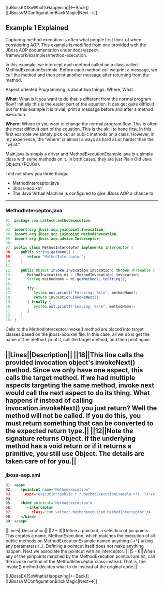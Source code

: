 [[JBossEX1SoWhatIsHappening|<--Back]] [[JBossVMConfigurationBlackMagic|Next-->]]

## Example 1 Explained
Capturing method execution is often what people first think of when considering AOP. This example is modified from one provided with the JBoss AOP documentation under docs/aspect-framework/examples/method-execution.

In this example, we intercept each method called on a class called MethodExecutionExample. Before each method call we print a message, we call the method and then print another message after returning from the method.

Aspect oriented Programming is about two things: Where, What.

**What:** What is it you want to do that is different from the normal program flow? Initially this is the easier part of the equation. It can get quite difficult but for this example it is trivial; print a message before and after a method execution.

**Where:** Where to you want to change the normal program flow. This is often the most difficult part of the equation. This is the skill to hone first. In this first example we simply pick out all public methods on a class. However, in my experience, the “where” is almost always as hard as or harder than the "what."

Main.java is simply a driver and MethodExecutionExample.java is a simple class with some methods on it. In both cases, they are just Plain Old Java Objects (POJOs).

I did not show you three things:
* MethodInterceptor.java
* Jboss-aop.xml
* The Java Virtual Machine is configured to give JBoss AOP a chance to 

----
### MethodInterceptor.java
```java
01: package com.valtech.methodexecution; 
02: 
03: import org.jboss.aop.joinpoint.Invocation; 
04: import org.jboss.aop.joinpoint.MethodInvocation; 
05: import org.jboss.aop.advice.Interceptor; 
06: 
07: public class MethodInterceptor implements Interceptor { 
08:    public String getName() { 
09:       return "MethodInterceptor"; 
10:    } 
11: 
12:    public Object invoke(Invocation invocation) throws Throwable { 
13:       MethodInvocation mi = (MethodInvocation) invocation; 
14:       String methodName = mi.getMethod().toString(); 
15: 
16:       try { 
17:          System.out.printf("Entering: %s\n", methodName); 
18:          return invocation.invokeNext(); 
19:       } finally { 
20:          System.out.printf("Leaving: %s\n", methodName); 
21:       } 
22:    } 
23: } 
```
Calls to the MethodInterceptor.invoke() method are placed into target classes based on the jboss-aop.xml file. In this case, all we do is get the name of the method, print it, call the target method, and then print again.

||Lines||Description||
||18||This line calls the provided invocation object's invokeNext() method. Since we only have one aspect, this calls the target method. If we had multiple aspects targeting the same method, invoke next would call the next aspect to do its thing. What happens if instead of calling invocation.invokeNext() you just return? Well the method will not be called. If you do this, you must return something that can be converted to the expected return type.||
||12||Note the signature returns Object. If the underlying method has a void return or if it returns a primitive, you still use Object. The details are taken care of for you.||
----
### jboss-aop.xml
```xml
01: <aop> 
02:    <pointcut name="MethodExecution" 
03:      expr="execution(public * *.MethodExecutionExample->*(..))"/> 
04:     
05:    <bind pointcut="MethodExecution"> 
06:       <interceptor 
07:         class="com.valtech.methodexecution.MethodInterceptor"/> 
08:    </bind> 
09: </aop> 
```
||Lines||Description||
||2 – 3||Define a pointcut, a selection of joinpoints. This creates a name, MethodExecution, which matches the execution of all public methods on MethodExecutionExample named anything (->*) taking any parameters (..). Defining a pointcut itself does not make anything happen. Next we associate the pointcut with an interceptor.||
||5 - 8||When any of the joinpoints matched by the MethodExecution pointcut are hit, call the invoke method of the MethodInterceptor class instead. That is, the invoke() method decides what to do instead of the original code.||

[[JBossEX1SoWhatIsHappening|<--Back]] [[JBossVMConfigurationBlackMagic|Next-->]]